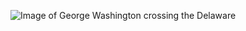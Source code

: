 ![Image of George Washington crossing the Delaware](http://www.artnet.com/WebServices/images/ll00007lldDv9GFg7oeR3CiDfDrCWvaHBOcQ6YE/emanuel-leutze-washington-crossing-the-delaware.jpg)